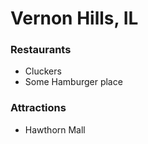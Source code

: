 # Vernon Hills, IL


### Restaurants

  - Cluckers
  - Some Hamburger place
  
### Attractions
  - Hawthorn Mall
